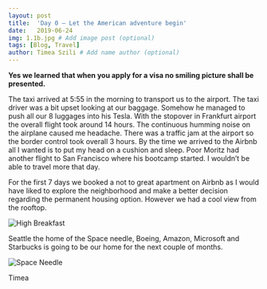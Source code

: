 ```yaml
---
layout: post
title:  'Day 0 – Let the American adventure begin'
date:   2019-06-24
img: 1.1b.jpg # Add image post (optional)
tags: [Blog, Travel]
author: Timea Szili # Add name author (optional)
---
```


**Yes we learned that when you apply for a visa no smiling picture shall be presented.**

The taxi arrived at 5:55 in the morning to transport us to the airport. The taxi driver was a bit upset looking at our baggage. Somehow he managed to push all our 8 luggages into his Tesla. 
With the stopover in Frankfurt airport the overall flight took around 14 hours. The continuous humming noise on the airplane caused me headache. There was a traffic jam at the airport so the border control took overall 3 hours. By the time we arrived to the Airbnb all I wanted is to put my head on a cushion and sleep. Poor Moritz had another flight to San Francisco where his bootcamp started. I wouldn’t be able to travel more that day.

For the first 7 days we booked a not to great apartment on Airbnb as I would have liked to explore the neighborhood and make a better decision regarding the permanent housing option. However we had a cool view from the rooftop.

![High Breakfast]({{site.baseurl}}/assets/img/1.2.JPG)

Seattle the home of the Space needle, Boeing, Amazon, Microsoft and Starbucks is going to be our home for the next couple of months.

![Space Needle]({{site.baseurl}}/assets/img/1.23.jpg)

Timea


